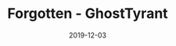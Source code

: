 ---
layout: artPost
title:  Forgotten - GhostTyrant
date:   2019-12-03

artTitle: Forgotten
artDesc: Fanart - Hollow Knight
artYear: 2019
artPath: /assets/fullsize/fullsize_forgotten.png
artThumb: /assets/thumbnails/thumb_forgotten.png
artTwitter: https://twitter.com/GhostTyrant/
artMastodon: https://mastodon.art/@GhostTyrant

tags: art test
---